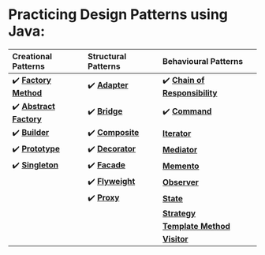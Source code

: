 # Practicing Design Patterns using Java:


|                                      Creational Patterns                                               |                                           Structural Patterns                                           |                                          Behavioural Patterns                                          |
|:-------------------------------------------------------------------------------------------------------|:--------------------------------------------------------------------------------------------------------|:-------------------------------------------------------------------------------------------------------|
| :heavy_check_mark: **[Factory Method](https://github.com/sriram-ponangi/DesignPatternsPractice/tree/master/src/creational/factoryMethod)**      |  :heavy_check_mark: **[Adapter](https://github.com/sriram-ponangi/DesignPatternsPractice/tree/master/src/structural/adapter/example1)**                                | :heavy_check_mark: **[Chain of Responsibility](https://github.com/sriram-ponangi/DesignPatternsPractice/tree/master/src/behavioural/chainOfResponsibility)**                |
| :heavy_check_mark: **[Abstract Factory](https://github.com/sriram-ponangi/DesignPatternsPractice/tree/master/src/creational/abstractFactory)**                       |  :heavy_check_mark: **[Bridge](https://github.com/sriram-ponangi/DesignPatternsPractice/tree/master/src/structural/bridge)**                                 | :heavy_check_mark: **[Command](https://github.com/sriram-ponangi/DesignPatternsPractice/tree/master/src/behavioural/command)**                                |
| :heavy_check_mark: **[Builder](https://github.com/sriram-ponangi/DesignPatternsPractice/tree/master/src/creational/builder)**                                |  :heavy_check_mark: **[Composite](https://github.com/sriram-ponangi/DesignPatternsPractice/tree/master/src/structural/composite)**                              | **[Iterator](https://github.com/sriram-ponangi/DesignPatternsPractice)**                               |
| :heavy_check_mark: **[Prototype](https://github.com/sriram-ponangi/DesignPatternsPractice/tree/master/src/creational/prototype)**                              |  :heavy_check_mark: **[Decorator](https://github.com/sriram-ponangi/DesignPatternsPractice/tree/master/src/structural/decorator)**           | **[Mediator](https://github.com/sriram-ponangi/DesignPatternsPractice)**                               |
| :heavy_check_mark: **[Singleton](https://github.com/sriram-ponangi/DesignPatternsPractice/tree/master/src/creational/singleton)**                              |  :heavy_check_mark: **[Facade](https://github.com/sriram-ponangi/DesignPatternsPractice/tree/master/src/structural/facade)**                                 | **[Memento](https://github.com/sriram-ponangi/DesignPatternsPractice)**                                |
|                                                                                                        |  :heavy_check_mark: **[Flyweight](https://github.com/sriram-ponangi/DesignPatternsPractice/tree/master/src/structural/flyweight)**                              | **[Observer](https://github.com/sriram-ponangi/DesignPatternsPractice)**                               |
|                                                                                                        |  :heavy_check_mark: **[Proxy](https://github.com/sriram-ponangi/DesignPatternsPractice/tree/master/src/structural/proxy)**                                  | **[State](https://github.com/sriram-ponangi/DesignPatternsPractice)**                                  |      
|                                                                                                        |                                                                                                         | **[Strategy](https://github.com/sriram-ponangi/DesignPatternsPractice)**                               |
|                                                                                                        |                                                                                                         | **[Template Method](https://github.com/sriram-ponangi/DesignPatternsPractice)**                        |        
|                                                                                                        |                                                                                                         | **[Visitor](https://github.com/sriram-ponangi/DesignPatternsPractice)**                                |
